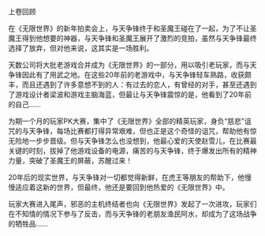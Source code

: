 上卷回顾


在《无限世界》的新年拍卖会上，与天争锋终于和圣魔王碰在了一起，为了不让圣魔王得到他想要的神器，与天争锋和圣魔王展开了激烈的竞拍，虽然与天争锋最终选择了放弃，但对他来说，这其实是一场胜利。

天数公司将大批老游戏合并成为《无限世界》的一部分，用以吸引老玩家，而与天争锋因此有了用武之地。在这些20年前的老游戏中，与天争锋轻车熟路，收获颇丰，而且还遇到了许多意想不到的人：有过去的恋人，有曾经的对手，甚至还遇到了游戏设计者梁波和游戏主脑海蓝，但最让与天争锋震惊的是，他看到了20年前的自己……

为期一个月的玩家PK大赛，集中了《无限世界》全部的精英玩家，身负“慈悲”诅咒的与天争锋，每场比赛都打得异常艰难，但也正是这个奇怪的诅咒，帮助他有惊无险地一步步晋级。但与天争锋怎么也没想到，他最心爱的天使赵雪儿，在比赛最关键的时刻，拔掉了他游戏设备的电源，痛苦的与天争锋，终于爆发出所有的精神力量，突破了圣魔王的屏蔽，苏醒过来！

20年后的现实世界，与天争锋对一切都觉得新鲜，在虎王等朋友的帮助下，他慢慢适应着这新的世界，但最终，他还是要回到他热爱的《无限世界》中。

玩家大赛进入尾声，邪恶的主机终结者也向《无限世界》发起了一次进攻，玩家们在不知情的情况下参与了反击，而与天争锋的老朋友渔民阿水，却成为了这场战争的牺牲品……





